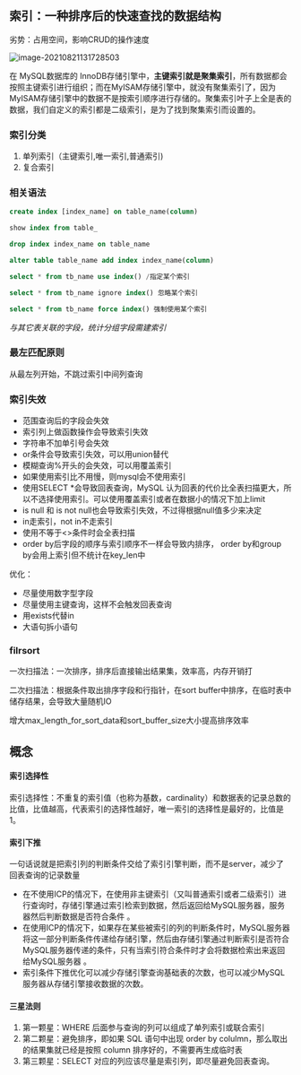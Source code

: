## 索引：一种排序后的快速查找的数据结构

劣势：占用空间，影响CRUD的操作速度

![image-20210821131728503](E:\学习笔记\typora\img\image-20210821131728503.png)

在 MySQL数据库的 InnoDB存储引擎中，**主键索引就是聚集索引**，所有数据都会按照主键索引进行组织；而在MyISAM存储引擎中，就没有聚集索引了，因为MyISAM存储引擎中的数据不是按索引顺序进行存储的。聚集索引叶子上全是表的数据，我们自定义的索引都是二级索引，是为了找到聚集索引而设置的。

### 索引分类

1. 单列索引（主键索引,唯一索引,普通索引)
3. 复合索引

### 相关语法

```sql
create index [index_name] on table_name(column) 

show index from table_

drop index index_name on table_name

alter table table_name add index index_name(column)

select * from tb_name use index() /指定某个索引

select * from tb_name ignore index() 忽略某个索引

select * from tb_name force index() 强制使用某个索引
```

*与其它表关联的字段，统计分组字段需建索引*

### 最左匹配原则

从最左列开始，不跳过索引中间列查询

### 索引失效

- 范围查询后的字段会失效
- 索引列上做函数操作会导致索引失效
- 字符串不加单引号会失效
- or条件会导致索引失效，可以用union替代
- 模糊查询%开头的会失效，可以用覆盖索引
- 如果使用索引比不用慢，则mysql会不使用索引
- 使用SELECT *会导致回表查询，MySQL 认为回表的代价比全表扫描更大，所以不选择使用索引。可以使用覆盖索引或者在数据小的情况下加上limit
- is null 和 is not null也会导致索引失效，不过得根据null值多少来决定
- in走索引，not in不走索引
- 使用不等于<>条件时会全表扫描
- order by后字段的顺序与索引顺序不一样会导致内排序， order by和group by会用上索引但不统计在key_len中

优化：

- 尽量使用数字型字段
- 尽量使用主键查询，这样不会触发回表查询
- 用exists代替in
- 大语句拆小语句

### filrsort

一次扫描法：一次排序，排序后直接输出结果集，效率高，内存开销打

二次扫描法：根据条件取出排序字段和行指针，在sort buffer中排序，在临时表中储存结果，会导致大量随机IO

增大max_length_for_sort_data和sort_buffer_size大小提高排序效率



## 概念

#### 索引选择性

索引选择性：不重复的索引值（也称为基数，cardinality）和数据表的记录总数的比值，比值越高，代表索引的选择性越好，唯一索引的选择性是最好的，比值是 1。

#### 索引下推

一句话说就是把索引列的判断条件交给了索引引擎判断，而不是server，减少了回表查询的记录数量

- 在不使用ICP的情况下，在使用非主键索引（又叫普通索引或者二级索引）进行查询时，存储引擎通过索引检索到数据，然后返回给MySQL服务器，服务器然后判断数据是否符合条件 。
- 在使用ICP的情况下，如果存在某些被索引的列的判断条件时，MySQL服务器将这一部分判断条件传递给存储引擎，然后由存储引擎通过判断索引是否符合MySQL服务器传递的条件，只有当索引符合条件时才会将数据检索出来返回给MySQL服务器 。
- 索引条件下推优化可以减少存储引擎查询基础表的次数，也可以减少MySQL服务器从存储引擎接收数据的次数。

#### 三星法则

1. 第一颗星：WHERE 后面参与查询的列可以组成了单列索引或联合索引
2. 第二颗星：避免排序，即如果 SQL 语句中出现 order by colulmn，那么取出的结果集就已经是按照 column 排序好的，不需要再生成临时表
3. 第三颗星：SELECT 对应的列应该尽量是索引列，即尽量避免回表查询。
